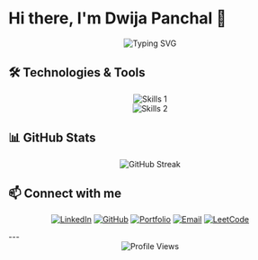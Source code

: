 # Hi there, I'm Dwija Panchal 👋

<div align="center">
  <img src="https://readme-typing-svg.herokuapp.com?font=Fira+Code&pause=1000&color=2986cc&random=false&width=435&lines=Full+Stack+Developer;Machine+Learning+Enthusiast;Always+learning+new+things" alt="Typing SVG" />
</div>

## 🛠️ Technologies & Tools

<div align="center">
  
  <div align="center">
  <img src="https://skillicons.dev/icons?i=python,java,c,cpp,javascript,nodejs,express,react,mongodb,typescript,bootstrap,html,css,sklearn" alt="Skills 1" /><br />
  <img src="https://skillicons.dev/icons?i=vscode,git,github,tailwind,aws,npm,discord,docker,nextjs,mysql,flask,jenkins,linux" alt="Skills 2" />
</div>

</div>

## 📊 GitHub Stats

<div align="center">
  <img src="https://github-readme-streak-stats.herokuapp.com/?user=dwija12903&theme=radical" alt="GitHub Streak" />
</div>

## 📫 Connect with me

<div align="center">

[![LinkedIn](https://img.shields.io/badge/LinkedIn-0077B5?style=for-the-badge&logo=linkedin&logoColor=white)](https://www.linkedin.com/in/dwijapanchal)
[![GitHub](https://img.shields.io/badge/GitHub-100000?style=for-the-badge&logo=github&logoColor=white)](https://github.com/dwija12903)
[![Portfolio](https://img.shields.io/badge/Portfolio-1f425f?style=for-the-badge&logo=google-chrome&logoColor=white)](https://dwijapanchal.me)
[![Email](https://img.shields.io/badge/Email-D14836?style=for-the-badge&logo=gmail&logoColor=white)](mailto:dwija1209@gmail.com)
[![LeetCode](https://img.shields.io/badge/-LeetCode-FFA116?style=for-the-badge&logo=LeetCode&logoColor=black)](https://leetcode.com/dwijapanchal)

</div>
---

<div align="center">
  <img src="https://komarev.com/ghpvc/?username=dwija12903&color=blueviolet" alt="Profile Views" />
</div>
